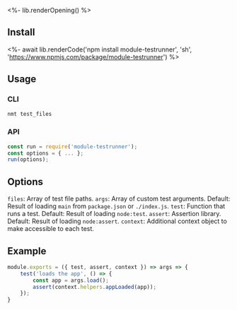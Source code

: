 <%- lib.renderOpening() %>

## Install

<%- await lib.renderCode('npm install module-testrunner', 'sh', 'https://www.npmjs.com/package/module-testrunner') %>

## Usage

### CLI

```js
nmt test_files
```

### API

```js
const run = require('module-testrunner');
const options = { ... };
run(options);
```

## Options

`files`: Array of test file paths.
`args`: Array of custom test arguments. Default: Result of loading `main` from `package.json` or `./index.js`.
`test`: Function that runs a test. Default: Result of loading `node:test`.
`assert`: Assertion library. Default: Result of loading `node:assert`.
`context`: Additional context object to make accessible to each test.

## Example

```js
module.exports = ({ test, assert, context }) => args => {
    test('loads the app', () => {
        const app = args.load();
        assert(context.helpers.appLoaded(app));
    });
}
```
